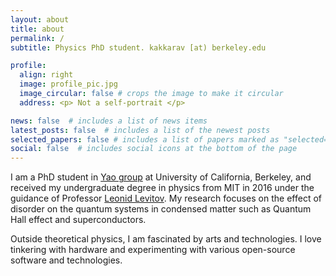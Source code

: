 ```yaml
---
layout: about
title: about
permalink: /
subtitle: Physics PhD student. kakkarav [at) berkeley.edu

profile:
  align: right
  image: profile_pic.jpg
  image_circular: false # crops the image to make it circular
  address: <p> Not a self-portrait </p> 

news: false  # includes a list of news items
latest_posts: false  # includes a list of the newest posts
selected_papers: false # includes a list of papers marked as "selected={true}"
social: false  # includes social icons at the bottom of the page
---
```


I am a PhD student in [Yao group](https://quantumoptics.physics.berkeley.edu/) at University of California, Berkeley, and received my undergraduate degree in physics from MIT in 2016 under the guidance of Professor [Leonid Levitov](http://www.mit.edu/~levitov/). My research focuses on the effect of disorder on the quantum systems in condensed matter such as Quantum Hall effect and superconductors.

Outside theoretical physics, I am fascinated by arts and technologies. I love tinkering with hardware and experimenting with various open-source software and technologies. 